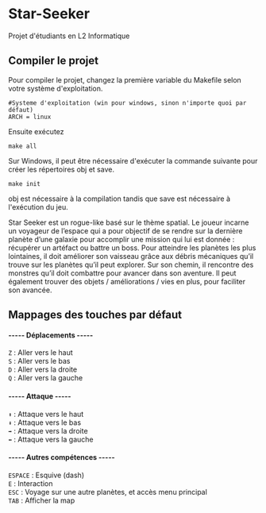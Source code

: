 # Star-Seeker
Projet d'étudiants en L2 Informatique

## Compiler le projet
Pour compiler le projet, changez la première variable du Makefile selon votre système d'exploitation.
```
#Systeme d'exploitation (win pour windows, sinon n'importe quoi par défaut)
ARCH = linux
``` 

Ensuite exécutez 
```
make all
```

Sur Windows, il peut être nécessaire d'exécuter la commande suivante pour créer les répertoires obj et save.
```
make init
```
obj est nécessaire à la compilation tandis que save est nécessaire à l'exécution du jeu.


Star Seeker est un rogue-like basé sur le thème spatial. Le joueur incarne un voyageur de l’espace qui a pour objectif de se rendre sur la dernière planète d’une galaxie pour accomplir une mission qui lui est donnée : récupérer un artéfact ou battre un boss. 
Pour atteindre les planètes les plus lointaines, il doit améliorer son vaisseau grâce aux débris mécaniques qu’il trouve sur les planètes qu’il peut explorer. 
Sur son chemin, il rencontre des monstres qu’il doit combattre pour avancer dans son aventure. Il peut également trouver des objets / améliorations / vies en plus, pour faciliter son avancée.


## Mappages des touches par défaut

#### ----- Déplacements -----
```Z``` : Aller vers le haut<br />
```S``` : Aller vers le bas<br />
```D``` : Aller vers la droite<br />
```Q``` : Aller vers la gauche<br />

#### ----- Attaque -----
```⬆️``` : Attaque vers le haut<br />
```⬇️``` : Attaque vers le bas<br />
```➡️``` : Attaque vers la droite<br />
```⬅️``` : Attaque vers la gauche<br />

#### ----- Autres compétences -----
```ESPACE``` : Esquive (dash)<br />
```E``` : Interaction<br />
```ESC``` : Voyage sur une autre planètes, et accès menu principal<br />
```TAB``` : Afficher la map<br />

